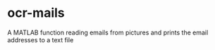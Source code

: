 # ocr-mails
A MATLAB function reading emails from pictures and prints the email addresses to a text file

